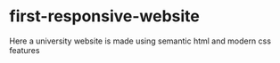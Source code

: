 # first-responsive-website
Here a university website is made using semantic html and modern css features 
